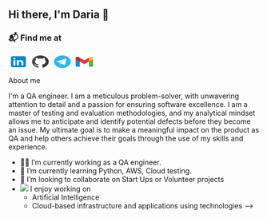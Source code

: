 ## Hi there, I'm Daria 🤟

### 📬 Find me at
<p align="left">
<a href="https://www.linkedin.com/in/daria-tarasova-9bb906192" target="blank"><img align="center" src="https://github.com/elizabethsal/elizabethsal/blob/main/linkedin.svg" height="30" width="40" /></a>
<a href="https://github.com/elizabethsal" target="blank"><img align="center" src="https://github.com/elizabethsal/elizabethsal/blob/main/github.svg" height="30" width="40" /></a>
<a href="https://t.me/lizbethSal" target="blank"><img align="center" src="https://github.com/elizabethsal/elizabethsal/blob/main/telegram.svg" height="30" width="40" /></a>
<a href="mailto:daria.trs0va@gmail.com" target="_blank"><img align="center" alt="Gmail" src="https://github.com/elizabethsal/elizabethsal/blob/main/gmail.svg" height="30" width="40" /></a>

About me

I'm a QA engineer. I am a meticulous problem-solver, with unwavering attention to detail and a passion for ensuring software excellence. I am a master of testing and evaluation methodologies, and my analytical mindset allows me to anticipate and identify potential defects before they become an issue. My ultimate goal is to make a meaningful impact on the product as QA and help others achieve their goals through the use of my skills and experience.


- 👨‍💻 I’m currently working as a QA engineer.<br/>
- 🌱 I’m currently learning Python, AWS, Cloud testing. </br>
- 👯 I’m looking to collaborate on Start Ups or Volunteer projects
- <img src="https://media.giphy.com/media/WUlplcMpOCEmTGBtBW/giphy.gif" width="30">  I enjoy working on
  - Artificial Intelligence
  - Cloud-based infrastructure and applications using technologies
-->
